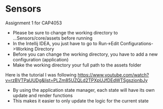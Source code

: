 # Sensors
Assignment 1 for CAP4053

- Please be sure to change the working directory to ...Sensors/core/assets before running
- In the Intellij IDEA, you just have to go to Run->Edit Configurations->Working Directory
- Before you can change the working directory, you have to add a new configuration (application)
- Make the working directory your full path to the assets folder

Here is the tutorial I was following
https://www.youtube.com/watch?v=rzBVTPaUUDg&list=PLZm85UZQLd2TPXpUJfDEdWTSgszionbJy

- By using the application state manager, each state will have its own update and render functions
- This makes it easier to only update the logic for the current state
